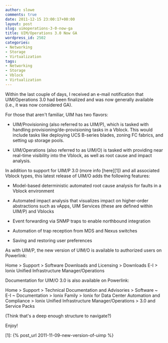 ```yaml
---
author: slowe
comments: true
date: 2011-12-15 23:00:17+00:00
layout: post
slug: uimoperations-3-0-now-ga
title: UIM/Operations 3.0 Now GA
wordpress_id: 2502
categories:
- Networking
- Storage
- Virtualization
tags:
- Networking
- Storage
- Vblock
- Virtualization
---
```


Within the last couple of days, I received an e-mail notification that UIM/Operations 3.0 had been finalized and was now generally available (i.e., it was now considered GA).

For those that aren't familiar, UIM has two flavors:

* UIM/Provisioning (also referred to as UIM/P), which is tasked with handling provisioning/de-provisioning tasks in a Vblock. This would include tasks like deploying UCS B-series blades, zoning FC fabrics, and setting up storage pools.

* UIM/Operations (also referred to as UIM/O) is tasked with providing near real-time visibility into the Vblock, as well as root cause and impact analysis.

In addition to support for UIM/P 3.0 (more info [here][1]) and all associated Vblock types, this latest release of UIM/O adds the following features:

* Model-based deterministic automated root cause analysis for faults in a Vblock environment

* Automated impact analysis that visualizes impact on higher-order abstractions such as vApps, UIM Services (these are defined within UIM/P) and Vblocks

* Event forwarding via SNMP traps to enable northbound integration

* Automation of trap reception from MDS and Nexus switches

* Saving and restoring user preferences

As with UIM/P, the new version of UIM/O is available to authorized users on Powerlink:

Home > Support > Software Downloads and Licensing > Downloads E-I > Ionix Unified Infrastructure Manager/Operations

Documentation for UIM/O 3.0 is also available on Powerlink:

Home > Support > Technical Documentation and Advisories > Software ~ E-I ~ Documentation > Ionix Family > Ionix for Data Center Automation and Compliance > Ionix Unified Infrastructure Manager/Operations > 3.0 and Service Packs

(Think that's a deep enough structure to navigate?)

Enjoy!

[1]: {% post_url 2011-11-09-new-version-of-uimp %}
